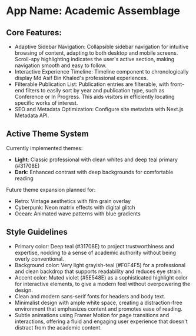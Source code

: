 # **App Name**: Academic Assemblage

## Core Features:

- Adaptive Sidebar Navigation: Collapsible sidebar navigation for intuitive browsing of content, adapting to both desktop and mobile screens. Scroll-spy highlighting indicates the user's active section, making navigation smooth and easy to follow.
- Interactive Experience Timeline: Timeline component to chronologically display Md Asif Bin Khaled's professional experiences.
- Filterable Publication List: Publication entries are filterable, with front-end filters to easily sort by year and publication type, such as Conference or In Progress. This aids visitors in efficiently locating specific works of interest.
- SEO and Metadata Optimization: Configure site metadata with Next.js Metadata API.

## Active Theme System

Currently implemented themes:

- **Light**: Classic professional with clean whites and deep teal primary (#31708E)
- **Dark**: Enhanced contrast with deep backgrounds for comfortable reading

Future theme expansion planned for:

- Retro: Vintage aesthetics with film grain overlay
- Cyberpunk: Neon matrix effects with digital glitch
- Ocean: Animated wave patterns with blue gradients

## Style Guidelines

- Primary color: Deep teal (#31708E) to project trustworthiness and expertise, nodding to a sense of academic authority without being overly conventional.
- Background color: Very light grayish-teal (#F0F4F5) for a professional and clean backdrop that supports readability and reduces eye strain.
- Accent color: Muted violet (#5E548E) as a sophisticated highlight color for interactive elements, to give a modern feel without overpowering the design.
- Clean and modern sans-serif fonts for headers and body text.
- Minimalist design with ample white space, creating a distraction-free environment that emphasizes content and promotes ease of reading.
- Subtle animations using Framer Motion for page transitions and interactions, offering a fluid and engaging user experience that doesn't distract from the academic content.
